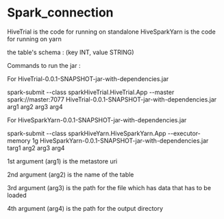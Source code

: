 # Spark_connection

HiveTrial is the code for running on standalone 
HiveSparkYarn is the code for running on yarn

the table's schema : (key INT, value STRING)

Commands to run the jar :

For HiveTrial-0.0.1-SNAPSHOT-jar-with-dependencies.jar

spark-submit --class sparkHiveTrial.HiveTrial.App --master spark://master:7077 HiveTrial-0.0.1-SNAPSHOT-jar-with-dependencies.jar arg1 arg2 arg3 arg4 

For  HiveSparkYarn-0.0.1-SNAPSHOT-jar-with-dependencies.jar 

spark-submit --class sparkHiveYarn.HiveSparkYarn.App --executor-memory 1g HiveSparkYarn-0.0.1-SNAPSHOT-jar-with-dependencies.jar targ1 arg2 arg3 arg4 


1st argument (arg1) is the metastore uri

2nd argument  (arg2) is the name of the table

3rd argument  (arg3) is the path for the file which has data that has to be loaded

4th argument  (arg4) is the path for the output directory

